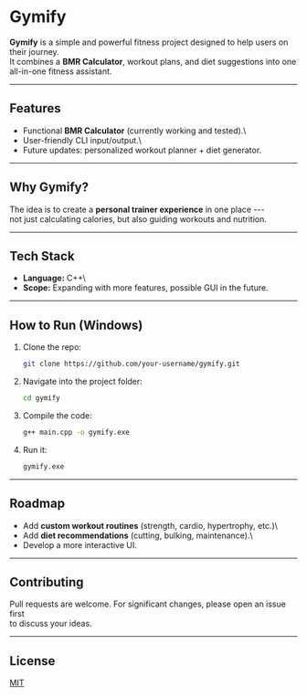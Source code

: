 # Gymify

**Gymify** is a simple and powerful fitness project designed to help
users on their journey.\
It combines a **BMR Calculator**, workout plans, and diet suggestions
into one all-in-one fitness assistant.

------------------------------------------------------------------------

## Features

-   Functional **BMR Calculator** (currently working and tested).\
-   User-friendly CLI input/output.\
-   Future updates: personalized workout planner + diet generator.

------------------------------------------------------------------------

## Why Gymify?

The idea is to create a **personal trainer experience** in one place
---\
not just calculating calories, but also guiding workouts and nutrition.

------------------------------------------------------------------------

## Tech Stack

-   **Language:** C++\
-   **Scope:** Expanding with more features, possible GUI in the future.

------------------------------------------------------------------------

## How to Run (Windows)

1.  Clone the repo:

    ``` bash
    git clone https://github.com/your-username/gymify.git
    ```

2.  Navigate into the project folder:

    ``` bash
    cd gymify
    ```

3.  Compile the code:

    ``` bash
    g++ main.cpp -o gymify.exe
    ```

4.  Run it:

    ``` bash
    gymify.exe
    ```

------------------------------------------------------------------------

## Roadmap

-   Add **custom workout routines** (strength, cardio, hypertrophy,
    etc.)\
-   Add **diet recommendations** (cutting, bulking, maintenance).\
-   Develop a more interactive UI.

------------------------------------------------------------------------

## Contributing

Pull requests are welcome. For significant changes, please open an issue
first\
to discuss your ideas.

------------------------------------------------------------------------

## License

[MIT](https://choosealicense.com/licenses/mit/)

